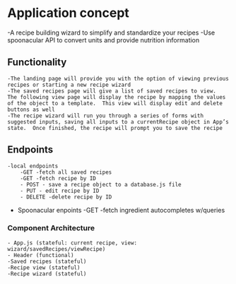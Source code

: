 # Application concept
  -A recipe building wizard to simplify and standardize your recipes
  -Use spoonacular API to convert units and provide nutrition information

## Functionality
    -The landing page will provide you with the option of viewing previous recipes or starting a new recipe wizard
    -The saved recipes page will give a list of saved recipes to view.  The following view page will display the recipe by mapping the values of the object to a template.  This view will display edit and delete buttons as well
    -The recipe wizard will run you through a series of forms with suggested inputs, saving all inputs to a currentRecipe object in App’s state.  Once finished, the recipe will prompt you to save the recipe

## Endpoints
    -local endpoints
        -GET -fetch all saved recipes
        -GET -fetch recipe by ID
        - POST - save a recipe object to a database.js file
        - PUT - edit recipe by ID
        - DELETE -delete recipe by ID
- Spoonacular enpoints
    -GET -fetch ingredient autocompletes w/queries

### Component Architecture
    - App.js (stateful: current recipe, view: wizard/savedRecipes/viewRecipe)
    - Header (functional)
    -Saved recipes (stateful)
    -Recipe view (stateful)
    -Recipe wizard (stateful)
